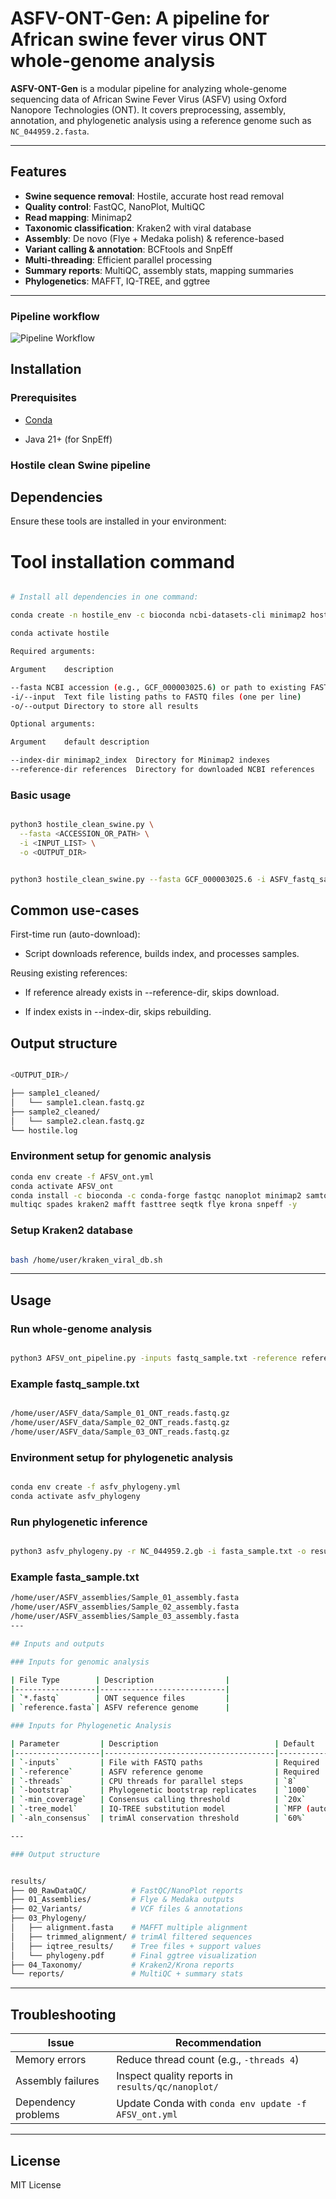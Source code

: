 
# ASFV-ONT-Gen: A pipeline for African swine fever virus ONT whole-genome analysis

**ASFV-ONT-Gen** is a modular pipeline for analyzing whole-genome sequencing data of African Swine Fever Virus (ASFV) using Oxford Nanopore Technologies (ONT). It covers preprocessing, assembly, annotation, and phylogenetic analysis using a reference genome such as `NC_044959.2.fasta`.

---

## Features
- **Swine sequence removal**: Hostile, accurate host read removal 
- **Quality control**: FastQC, NanoPlot, MultiQC
- **Read mapping**: Minimap2
- **Taxonomic classification**: Kraken2 with viral database
- **Assembly**: De novo (Flye + Medaka polish) & reference-based
- **Variant calling & annotation**: BCFtools and SnpEff
- **Multi-threading**: Efficient parallel processing
- **Summary reports**: MultiQC, assembly stats, mapping summaries
- **Phylogenetics**: MAFFT, IQ-TREE, and ggtree

---
### Pipeline workflow


![Pipeline Workflow](ASFV-ONT-Gen_Workflow.png)

## Installation

### Prerequisites

- [Conda](https://docs.conda.io/projects/conda/en/latest/user-guide/install/)

- Java 21+ (for SnpEff)

### Hostile clean Swine pipeline 

## Dependencies

Ensure these tools are installed in your environment:


# Tool	installation command

```bash

# Install all dependencies in one command:

conda create -n hostile_env -c bioconda ncbi-datasets-cli minimap2 hostile

conda activate hostile

Required arguments:

Argument	description

--fasta	NCBI accession (e.g., GCF_000003025.6) or path to existing FASTA file
-i/--input	Text file listing paths to FASTQ files (one per line)
-o/--output	Directory to store all results

Optional arguments:

Argument	default	description

--index-dir	minimap2_index	Directory for Minimap2 indexes
--reference-dir	references	Directory for downloaded NCBI references


```

### Basic usage


```bash

python3 hostile_clean_swine.py \
  --fasta <ACCESSION_OR_PATH> \
  -i <INPUT_LIST> \
  -o <OUTPUT_DIR>

```
```bash

python3 hostile_clean_swine.py --fasta GCF_000003025.6 -i ASFV_fastq_samples_list.txt -o Clean


```

## Common use-cases

First-time run (auto-download):

 - Script downloads reference, builds index, and processes samples.

Reusing existing references:


 - If reference already exists in --reference-dir, skips download.

 - If index exists in --index-dir, skips rebuilding.

## Output structure

```bash

<OUTPUT_DIR>/

├── sample1_cleaned/
│   └── sample1.clean.fastq.gz
├── sample2_cleaned/
│   └── sample2.clean.fastq.gz
└── hostile.log

```

### Environment setup for genomic analysis

```bash
conda env create -f AFSV_ont.yml
conda activate AFSV_ont
conda install -c bioconda -c conda-forge fastqc nanoplot minimap2 samtools bcftools medaka \
multiqc spades kraken2 mafft fasttree seqtk flye krona snpeff -y

```

### Setup Kraken2 database

```bash

bash /home/user/kraken_viral_db.sh

```

---

## Usage

### Run whole-genome analysis

```bash

python3 AFSV_ont_pipeline.py -inputs fastq_sample.txt -reference reference.fasta 

```

### Example fastq_sample.txt

```bash

/home/user/ASFV_data/Sample_01_ONT_reads.fastq.gz
/home/user/ASFV_data/Sample_02_ONT_reads.fastq.gz
/home/user/ASFV_data/Sample_03_ONT_reads.fastq.gz


```

### Environment setup for phylogenetic analysis

```bash

conda env create -f asfv_phylogeny.yml
conda activate asfv_phylogeny
```

### Run phylogenetic inference

```bash

python3 asfv_phylogeny.py -r NC_044959.2.gb -i fasta_sample.txt -o results -t 8 -b 1000

```

### Example fasta_sample.txt

```bash
/home/user/ASFV_assemblies/Sample_01_assembly.fasta
/home/user/ASFV_assemblies/Sample_02_assembly.fasta
/home/user/ASFV_assemblies/Sample_03_assembly.fasta
---

## Inputs and outputs

### Inputs for genomic analysis

| File Type        | Description                |
|------------------|----------------------------|
| `*.fastq`        | ONT sequence files         |
| `reference.fasta`| ASFV reference genome      |

### Inputs for Phylogenetic Analysis

| Parameter         | Description                          | Default       |
|-------------------|--------------------------------------|---------------|
| `-inputs`         | File with FASTQ paths                | Required      |
| `-reference`      | ASFV reference genome                | Required      |
| `-threads`        | CPU threads for parallel steps       | `8`           |
| `-bootstrap`      | Phylogenetic bootstrap replicates    | `1000`        |
| `-min_coverage`   | Consensus calling threshold          | `20x`         |
| `-tree_model`     | IQ-TREE substitution model           | `MFP (auto)`  |
| `-aln_consensus`  | trimAl conservation threshold        | `60%`         |

---

### Output structure


results/
├── 00_RawDataQC/          # FastQC/NanoPlot reports
├── 01_Assemblies/         # Flye & Medaka outputs
├── 02_Variants/           # VCF files & annotations
├── 03_Phylogeny/
│   ├── alignment.fasta    # MAFFT multiple alignment
│   ├── trimmed_alignment/ # trimAl filtered sequences
│   ├── iqtree_results/    # Tree files + support values
│   └── phylogeny.pdf      # Final ggtree visualization
├── 04_Taxonomy/           # Kraken2/Krona reports
└── reports/               # MultiQC + summary stats
```

---

## Troubleshooting

| Issue               | Recommendation                                                  |
|---------------------|-----------------------------------------------------------------|
| Memory errors       | Reduce thread count (e.g., `-threads 4`)                        |
| Assembly failures   | Inspect quality reports in `results/qc/nanoplot/`               |
| Dependency problems | Update Conda with `conda env update -f AFSV_ont.yml`            |

---

## License

MIT License
